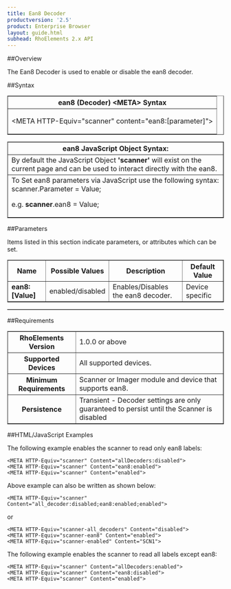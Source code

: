 ```yaml
---
title: Ean8 Decoder
productversion: '2.5'
product: Enterprise Browser
layout: guide.html
subhead: RhoElements 2.x API
---
```


##Overview

The Ean8 Decoder is used to enable or disable the ean8 decoder.

##Syntax

<table class="facelift" style="width:100%" border="1" padding="5px"> <tr><th class="tableHeading">ean8 (Decoder) &lt;META&gt; Syntax
</th></tr><tr><td class="clsSyntaxCells clsOddRow"><p>&lt;META HTTP-Equiv="scanner" content="ean8:[parameter]"&gt;</p></td></tr></table>
<table class="facelift" style="width:100%" border="1" padding="5px"> <tr><th class="tableHeading">ean8 JavaScript Object Syntax:</th></tr><tr><td class="clsSyntaxCells clsOddRow">
By default the JavaScript Object <b>'scanner'</b> will exist on the current page and can be used to interact directly with the ean8.
</td></tr><tr><td class="clsSyntaxCells clsEvenRow">
To Set ean8 parameters via JavaScript use the following syntax: scanner.Parameter = Value;
<P />e.g. <b>scanner</b>.ean8 = Value;
</td></tr></table>

##Parameters


Items listed in this section indicate parameters, or attributes which can be set.
<table class="facelift" style="width:100%" border="1" padding="5px"> <col width="20%" /><col width="20%" /><col width="38%" /><col width="22%" /><tr><th class="tableHeading">Name</th><th class="tableHeading">Possible Values</th><th class="tableHeading">Description</th><th class="tableHeading">Default Value</th></tr><tr><td class="clsSyntaxCells clsOddRow"><b>ean8:[Value]
</b></td><td class="clsSyntaxCells clsOddRow">enabled/disabled</td><td class="clsSyntaxCells clsOddRow">Enables/Disables the ean8 decoder.</td><td class="clsSyntaxCells clsOddRow">Device specific</td></tr></table>
<table class="facelift" style="width:100%" border="1" padding="5px"> <col width="78%" /><col width="8%" /><col width="1%" /><col width="5%" /><col width="1%" /><col width="5%" /><col width="2%" /></table>





##Requirements

<table class="facelift" style="width:100%" border="1" padding="5px"> <tr><th class="tableHeading">RhoElements Version</th><td class="clsSyntaxCell clsEvenRow">1.0.0 or above
</td></tr><tr><th class="tableHeading">Supported Devices</th><td class="clsSyntaxCell clsOddRow">All supported devices.</td></tr><tr><th class="tableHeading">Minimum Requirements</th><td class="clsSyntaxCell clsOddRow">Scanner or Imager module and device that supports ean8.</td></tr><tr><th class="tableHeading">Persistence</th><td class="clsSyntaxCell clsEvenRow">Transient - Decoder settings are only guaranteed to persist until the Scanner is disabled</td></tr></table>


##HTML/JavaScript Examples

The following example enables the scanner to read only ean8 labels:

	<META HTTP-Equiv="scanner" Content="allDecoders:disabled">
	<META HTTP-Equiv="scanner" Content="ean8:enabled">
	<META HTTP-Equiv="scanner" Content="enabled">
	
Above example can also be written as shown below:

	<META HTTP-Equiv="scanner" Content="all_decoder:disabled;ean8:enabled;enabled">
	
or

	<META HTTP-Equiv="scanner-all_decoders" Content="disabled">
	<META HTTP-Equiv="scanner-ean8" Content="enabled">
	<META HTTP-Equiv="scanner-enabled" Content="SCN1">
	
The following example enables the scanner to read all labels except ean8:

	<META HTTP-Equiv="scanner" Content="allDecoders:enabled">
	<META HTTP-Equiv="scanner" Content="ean8:disabled">
	<META HTTP-Equiv="scanner" Content="enabled">
	





